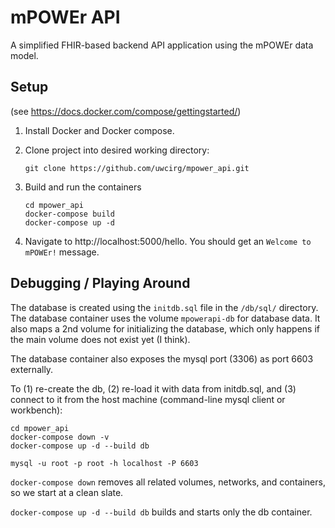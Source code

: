 # mPOWEr API

A simplified FHIR-based backend API application using the mPOWEr data model.

## Setup
(see https://docs.docker.com/compose/gettingstarted/)

1. Install Docker and Docker compose.
2.  Clone project into desired working directory:
    ```
    git clone https://github.com/uwcirg/mpower_api.git
    ```
3.  Build and run the containers
    ```
    cd mpower_api
    docker-compose build
    docker-compose up -d
    ```

4. Navigate to http://localhost:5000/hello. You should get an `Welcome to mPOWEr!` message.

## Debugging / Playing Around
The database is created using the `initdb.sql` file in the `/db/sql/` directory. The database container uses the volume `mpowerapi-db` for database data. It also maps a
2nd volume for initializing the database, which only happens if the main volume does not exist yet (I think).

The database container also exposes the mysql port (3306) as port 6603 externally.

To (1) re-create the db, (2) re-load it with data from initdb.sql, and (3) connect to it from the host machine (command-line mysql client or workbench):

```
cd mpower_api
docker-compose down -v
docker-compose up -d --build db

mysql -u root -p root -h localhost -P 6603
```

`docker-compose down` removes all related volumes, networks, and containers, so we start at a clean slate.

`docker-compose up -d --build db` builds and starts only the db container.
